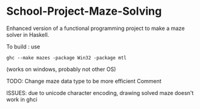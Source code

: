 # School-Project-Maze-Solving
Enhanced version of a functional programming project to make a maze solver in Haskell.

To build : use 
```
ghc --make mazes -package Win32 -package mtl
```
(works on windows, probably not other OS)

TODO:
Change maze data type to be more efficient
Comment

ISSUES:
due to unicode character encoding, drawing solved maze doesn't work in ghci
